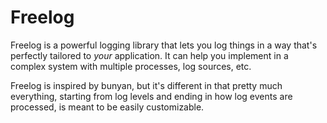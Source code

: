 # Freelog
Freelog is a powerful logging library that lets you log things in a way that's perfectly tailored to *your* application. It can help you implement in a complex system with multiple processes, log sources, etc.

Freelog is inspired by bunyan, but it's different in that pretty much everything, starting from log levels and ending in how log events are processed, is meant to be easily customizable.